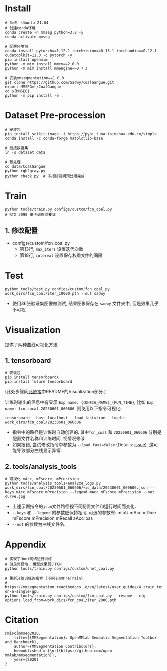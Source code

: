 # Install
```shell
# 系统: Ubuntu 21.04
# 创建conda环境
conda create -n mmseg python=3.8 -y
conda activate mmseg

# 配置环境包
conda install pytorch==1.12.1 torchvision==0.13.1 torchaudio==0.12.1 cudatoolkit=11.3 -c pytorch -y
pip install openmim
python -m mim install mmcv==2.0.0
python -m mim install mmengine==0.7.3

# 安装mmsegmentation==1.0.0
git clone https://github.com/Sadwy/CoalGangue.git
export MMSEG=~/CoalGangue
cd ${MMSEG}
python -m pip install -e .
```

# Dataset Pre-procession
```shell
# 安装包
pip install scikit-image -i https://pypi.tuna.tsinghua.edu.cn/simple
conda install -c conda-forge matplotlib-base

# 链接数据集
ln -s dataset data

# 预处理
cd data/CoalGangue
python rgb2gray.py
python check.py  # 不报错说明预处理完成
```

# Train
```shell
python tools/train.py configs/custom/fcn_coal.py
# RTX 3090 单卡训练需要1h
```
## 1. 修改配置
- configs/custom/fcn_coal.py
    - 第13行, `max_iters` 设置迭代次数
    - 第18行, `interval` 设置保存权重文件的间隔

# Test
```shell
python tools/test.py configs/custom/fcn_coal.py work_dirs/fcn_coal/iter_10000.pth --out sadwy
```
- 使用36张验证集图像做测试, 结果图像保存在 `sadwy` 文件夹中, 但是效果几乎不可视.

# Visualization
提供了两种曲线可视化方法.
## 1. tensorboard
```shell
# 安装包
pip install tensorboardX
pip install future tensorboard
```
(此处步骤同[此链接](https://github.com/Sadwy/mlp-cnn#visualization)中README的Visualization部分.)

训练时输出的信息中有显示 `Exp name: {CONFIG_NAME}_{RUN_TIME}`, 比如 `Exp name: fcn_cocal_20230601_060606`. 则使用以下指令可视化:
```shell
tensorboard --host localhost --load_fast=true --logdir work_dirs/fcn_coal/20230601_060606
```
- 指令中的路径是训练时自动创建的. 其中`fcn_coal` 和 `20230601_060606` 分别是配置文件名称和训练时间, 视情况修改.
- 如果报错, 尝试修改指令中参数为 `--load_fast=false` (Details: [issue](https://github.com/tensorflow/tensorboard/issues/4784)). 这可能导致部分曲线显示异常.

## 2. tools/analysis_tools
```shell
# 可视化 mAcc, mFscore, mPrecision
python tools/analysis_tools/analyze_logs.py work_dirs/fcn_coal/20230601_060606/vis_data/20230601_060606.json --keys mAcc mFscore mPrecision --legend mAcc mFscore mPrecision --out curve.jpg
```
- 上述示例指令的`json`文件路径视不同配置文件和运行时间而变化.
- `--keys` 和 `--legend` 的参数应保持相同, 可选的参数有: mIoU mAcc mDice mFscore mPrecision mRecall aAcc loss
- `--out` 的参数为曲线文件名.

# Appendix
```shell
# 实现了Unet网络进行训练
# 但是奇怪地, 模型效果弱于FCN
python tools/train.py configs/custom/unet_coal.py

# 重新开始训练的指令 (不同于mmPreTrain)
# https://mmsegmentation.readthedocs.io/en/latest/user_guides/4_train_test.html#training-on-a-single-gpu
python tools/train.py configs/custom/fcn_coal.py --resume --cfg-options load_from=work_dirs/fcn_coal/iter_2000.pth
```

# Citation
```
@misc{mmseg2020,
    title={{MMSegmentation}: OpenMMLab Semantic Segmentation Toolbox and Benchmark},
    author={MMSegmentation Contributors},
    howpublished = {\url{https://github.com/open-mmlab/mmsegmentation}},
    year={2020}
}
```
